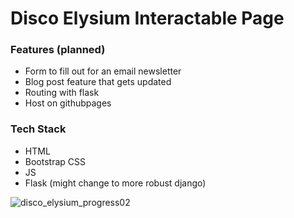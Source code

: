 # Disco Elysium Interactable Page

### Features (planned)
- Form to fill out for an email newsletter
- Blog post feature that gets updated
- Routing with flask
- Host on githubpages

### Tech Stack
- HTML
- Bootstrap CSS
- JS
- Flask (might change to more robust django)

![disco_elysium_progress02](https://github.com/user-attachments/assets/23662029-6cc0-4e36-bec5-c3e9124c0758)

